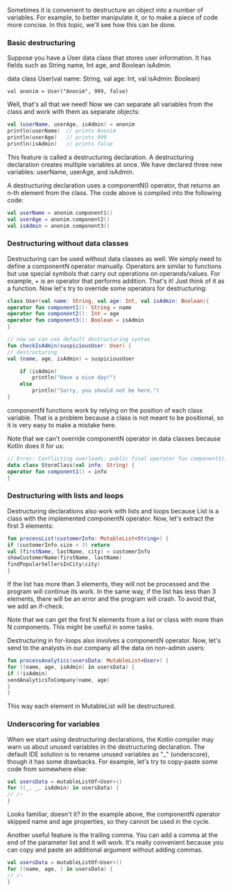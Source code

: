 Sometimes it is convenient to destructure an object into a number of variables. For example, to better manipulate it, or to make a piece of code more concise. In this topic, we'll see how this can be done.

### Basic destructuring
Suppose you have a User data class that stores user information. It has fields such as String name, Int age, and Boolean isAdmin.

data class User(val name: String, val age: Int, val isAdmin: Boolean)

`val anonim = User("Anonim", 999, false)`

Well, that's all that we need! Now we can separate all variables from the class and work with them as separate objects:

```kotlin
val (userName, userAge, isAdmin) = anonim
println(userName)  // prints Anonim
println(userAge)   // prints 999
println(isAdmin)   // prints false
```
This feature is called a destructuring declaration. A destructuring declaration creates multiple variables at once. We have declared three new variables: userName, userAge, and isAdmin.

A destructuring declaration uses a componentN() operator, that returns an n-th element from the class. The code above is compiled into the following code:

```kotlin
val userName = anonim.component1()
val userAge = anonim.component2()
val isAdmin = anonim.component3()

```
### Destructuring without data classes
Destructuring can be used without data classes as well. We simply need to define a componentN operator manually. Operators are similar to functions but use special symbols that carry out operations on operands/values. For example, + is an operator that performs addition. That's it! Just think of it as a function. Now let's try to override some operators for destructuring:

```kotlin
class User(val name: String, val age: Int, val isAdmin: Boolean){
operator fun component1(): String = name
operator fun component2(): Int = age
operator fun component3(): Boolean = isAdmin
}

// now we can use default destructuring syntax
fun checkIsAdmin(suspiciousUser: User) {
// destructuring
val (name, age, isAdmin) = suspiciousUser

    if (isAdmin)
        println("Have a nice day!")
    else
        println("Sorry, you should not be here.")
}
```
componentN functions work by relying on the position of each class variable. That is a problem because a class is not meant to be positional, so it is very easy to make a mistake here.

Note that we can't override componentN operator in data classes because Kotlin does it for us:

```kotlin
// Error: Conflicting overloads: public final operator fun component1(): String defined in StoreClass
data class StoreClass(val info: String) {
operator fun component1() = info
}
```
### Destructuring with lists and loops
Destructuring declarations also work with lists and loops because List is a class with the implemented componentN operator. Now, let's extract the first 3 elements:

```kotlin
fun processList(customerInfo: MutableList<String>) {
if (customerInfo.size < 3) return
val (firstName, lastName, city) = customerInfo
showCustomerName(firstName, lastName)
findPopularSellersInCity(city)
}
```
If the list has more than 3 elements, they will not be processed and the program will continue its work. In the same way, if the list has less than 3 elements, there will be an error and the program will crash. To avoid that, we add an if-check.

Note that we can get the first N elements from a list or class with more than N components. This might be useful in some tasks.

Destructuring in for-loops also involves a componentN operator. Now, let's send to the analysts in our company all the data on non-admin users:

```kotlin
fun processAnalytics(usersData: MutableList<User>) {
for ((name, age, isAdmin) in usersData) {
if (!isAdmin)
sendAnalyticsToCompany(name, age)
}
}
```
This way each element in MutableList<User> will be destructured.

### Underscoring for variables
When we start using destructuring declarations, the Kotlin compiler may warn us about unused variables in the destructuring declaration. The default IDE solution is to rename unused variables as "_" (underscore), though it has some drawbacks. For example, let's try to copy-paste some code from somewhere else:

```kotlin
val usersData = mutableListOf<User>()
for ((_, _, isAdmin) in usersData) {
// /~
}
```
Looks familiar, doesn't it? In the example above, the componentN operator skipped name and age properties, so they cannot be used in the cycle.

Another useful feature is the trailing comma. You can add a comma at the end of the parameter list and it will work. It's really convenient because you can copy and paste an additional argument without adding commas.

```kotlin
val usersData = mutableListOf<User>()
for ((name, age, ) in usersData) {
// /~
}
```